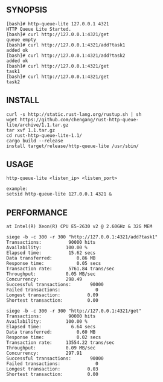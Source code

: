 SYNOPSIS
------

    [bash]# http-queue-lite 127.0.0.1 4321
    HTTP Queue Lite Started.
    [bash]# curl http://127.0.0.1:4321/get
    queue empty
    [bash]# curl http://127.0.0.1:4321/add?task1
    added ok
    [bash]# curl http://127.0.0.1:4321/add?task2
    added ok
    [bash]# curl http://127.0.0.1:4321/get
    task1
    [bash]# curl http://127.0.0.1:4321/get
    task2


INSTALL
------

    curl -s http://static.rust-lang.org/rustup.sh | sh
    wget https://github.com/chengang/rust-http-queue-lite/archive/1.1.tar.gz
    tar xvf 1.1.tar.gz
    cd rust-http-queue-lite-1.1/
    cargo build --release
    install target/release/http-queue-lite /usr/sbin/

USAGE
------

    http-queue-lite <listen_ip> <listen_port>

    example:
    setsid http-queue-lite 127.0.0.1 4321 &

PERFORMANCE
------

    at Intel(R) Xeon(R) CPU E5-2630 v2 @ 2.60GHz & 32G MEM

    siege -b -c 300 -r 300 "http://127.0.0.1:4321/add?task1"
    Transactions:          90000 hits
    Availability:         100.00 %
    Elapsed time:          15.62 secs
    Data transferred:         0.86 MB
    Response time:            0.05 secs
    Transaction rate:      5761.84 trans/sec
    Throughput:           0.05 MB/sec
    Concurrency:          298.49
    Successful transactions:       90000
    Failed transactions:             0
    Longest transaction:          0.09
    Shortest transaction:         0.00

    siege -b -c 300 -r 300 "http://127.0.0.1:4321/get"
    Transactions:          90000 hits
    Availability:         100.00 %
    Elapsed time:           6.64 secs
    Data transferred:         0.60 MB
    Response time:            0.02 secs
    Transaction rate:     13554.22 trans/sec
    Throughput:           0.09 MB/sec
    Concurrency:          297.91
    Successful transactions:       90000
    Failed transactions:             0
    Longest transaction:          0.03
    Shortest transaction:         0.00
